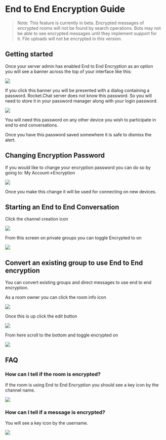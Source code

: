 # End to End Encryption Guide

> Note: This feature is currently in beta. Encrypted messages of encrypted rooms will not be found by search operations. Bots may not be able to see encrypted messages until they implement support for it. File uploads will not be encrypted in this version.

## Getting started

Once your server admin has enabled End to End Encryption as an option you will see a banner across the top of your interface like this:

![ ](../../.gitbook/assets/e2e-banner.png)

If you click this banner you will be presented with a dialog containing a password. Rocket.Chat server does not know this password. So you will need to store it in your password manager along with your login password.

![ ](../../.gitbook/assets/e2e-alert.png)

You will need this password on any other device you wish to participate in end to end conversations.

Once you have this password saved somewhere it is safe to dismiss the alert.

## Changing Encryption Password

If you would like to change your encryption password you can do so by going to: My Account-&gt;Encryption

![ ](../../.gitbook/assets/e2e-changepassword.png)

Once you make this change it will be used for connecting on new devices.

## Starting an End to End Conversation

Click the channel creation icon

![ ](../../.gitbook/assets/e2e-createchannelbutton.png)

From this screen on private groups you can toggle Encrypted to on

![ ](../../.gitbook/assets/e2e-createchannelscreen.png)

## Convert an existing group to use End to End encryption

You can convert existing groups and direct messages to use end to end encryption.

As a room owner you can click the room info icon

![ ](../../.gitbook/assets/e2e-roominfo.png)

Once this is up click the edit button

![ ](../../.gitbook/assets/e2e-editroombutton.png)

From here scroll to the bottom and toggle encrypted on

![ ](../../.gitbook/assets/e2e-toggle-encrypted.png)

## FAQ

### How can I tell if the room is encrypted?

If the room is using End to End Encryption you should see a key icon by the channel name.

![ ](../../.gitbook/assets/e2e-keybychannel.png)

### How can I tell if a message is encrypted?

You will see a key icon by the username.

![ ](../../.gitbook/assets/e2e-keybymessage.png)

